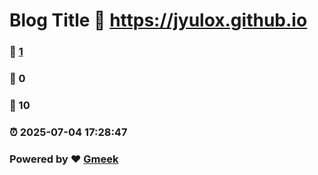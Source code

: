 # Blog Title :link: https://jyulox.github.io 
### :page_facing_up: [1](https://jyulox.github.io/tag.html) 
### :speech_balloon: 0 
### :hibiscus: 10 
### :alarm_clock: 2025-07-04 17:28:47 
### Powered by :heart: [Gmeek](https://github.com/Meekdai/Gmeek)
